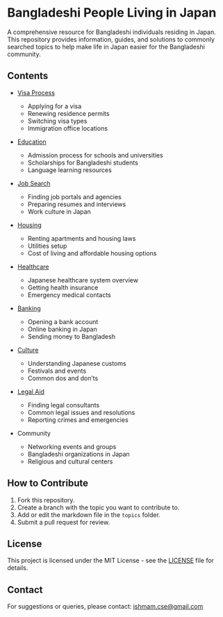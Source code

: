 # Bangladeshi People Living in Japan

A comprehensive resource for Bangladeshi individuals residing in Japan. This repository provides information, guides, and solutions to commonly searched topics to help make life in Japan easier for the Bangladeshi community.

## Contents

- [Visa Process](#visa-process)

  - Applying for a visa
  - Renewing residence permits
  - Switching visa types
  - Immigration office locations

- [Education](#education)

  - Admission process for schools and universities
  - Scholarships for Bangladeshi students
  - Language learning resources

- [Job Search](#job-search)

  - Finding job portals and agencies
  - Preparing resumes and interviews
  - Work culture in Japan

- [Housing](#housing)

  - Renting apartments and housing laws
  - Utilities setup
  - Cost of living and affordable housing options

- [Healthcare](#healthcare)

  - Japanese healthcare system overview
  - Getting health insurance
  - Emergency medical contacts

- [Banking](#banking)

  - Opening a bank account
  - Online banking in Japan
  - Sending money to Bangladesh

- [Culture](#culture)

  - Understanding Japanese customs
  - Festivals and events
  - Common dos and don’ts

- [Legal Aid](#legal-aid)

  - Finding legal consultants
  - Common legal issues and resolutions
  - Reporting crimes and emergencies

- Community
  - Networking events and groups
  - Bangladeshi organizations in Japan
  - Religious and cultural centers

## How to Contribute

1. Fork this repository.
2. Create a branch with the topic you want to contribute to.
3. Add or edit the markdown file in the `topics` folder.
4. Submit a pull request for review.

## License

This project is licensed under the MIT License - see the [LICENSE](LICENSE) file for details.

## Contact

For suggestions or queries, please contact: [ishmam.cse@gmail.com](mailto:ishmam.cse@gmail.com)
